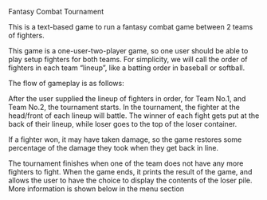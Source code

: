 Fantasy Combat Tournament

This is a text-based game to run a fantasy combat game between 2 teams of fighters. 


This game is a one-user-two-player game, so one user should be able to play setup fighters for both teams. For simplicity, we will call the order of fighters in each team “lineup”, like a batting order in baseball or softball.

The flow of gameplay is as follows:


After the user supplied the lineup of fighters in order, for Team No.1, and Team No.2, the tournament starts. In the tournament, the fighter at the head/front of each lineup will battle. The winner of each fight gets put at the back of their lineup, while loser goes to the top of the loser container.

If a fighter won, it may have taken damage, so the game restores some percentage of the damage they took when they get back in line.


The tournament finishes when one of the team does not have any more fighters to fight. When the game ends, it prints the result of the game, and allows the user to have the choice to display the contents of the loser pile. More information is shown below in the menu section
